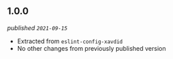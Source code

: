 ## 1.0.0

_published `2021-09-15`_

- Extracted from `eslint-config-xavdid`
- No other changes from previously published version
